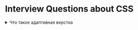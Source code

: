 # Interview Questions about CSS

<details>
<summary>Что такое адаптивная верстка</summary>

создание разных layout'ов сайта в зависимости от размеров экрана

</details>
